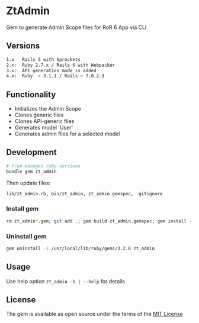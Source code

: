 # ZtAdmin

Gem to generate Admin Scope files for RoR 6 App via CLI

## Versions

```bash
1.x   Rails 5 with Sprockets
2.x:  Ruby 2.7.x / Rails 6 with Webpacker
3.x:  API generation mode is added
4.x:  Ruby  > 3.1.1 / Rails > 7.0.2.3
```

## Functionality

* Initializes the Admin Scope
* Clones generic files
* Clones API-generic files
* Generates model 'User'
* Generates admin files for a selected model

## Development

```bash
# frum manages ruby versions
bundle gem zt_admin
```

Then update files:

```bash
lib/zt_admin.rb, bin/zt_admin, zt_admin.gemspec, .gitignore
```

### Install gem

```bash
rm zt_admin*.gem; git add .; gem build zt_admin.gemspec; gem install --local zt_admin-x.y.z.gem
```

### Uninstall gem

```bash
gem uninstall -i /usr/local/lib/ruby/gems/3.2.0 zt_admin
```
<!-- gem uninstall -i /Users/zhenya/.gem/ruby/3.0.0 zt_admin -->

## Usage

Use help option `zt_admin -h | --help` for details

## License

The gem is available as open source under the terms of the [MIT License](https://opensource.org/licenses/MIT)